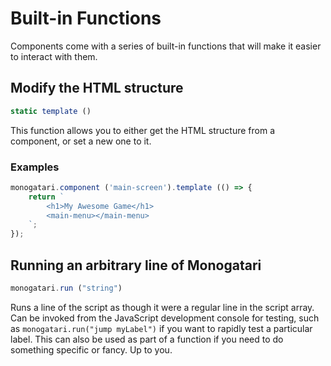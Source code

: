 # Built-in Functions

Components come with a series of built-in functions that will make it easier to interact with them.

## Modify the HTML structure

```javascript
static template ()
```

This function allows you to either get the HTML structure from a component, or set a new one to it.

### Examples

```javascript
monogatari.component ('main-screen').template (() => {
    return `
        <h1>My Awesome Game</h1>
        <main-menu></main-menu>
    `;
});
```

## Running an arbitrary line of Monogatari

```javascript
monogatari.run ("string")
```

Runs a line of the script as though it were a regular line in the script array. Can be invoked from the JavaScript development console for testing, such as `monogatari.run("jump myLabel")` if you want to rapidly test a particular label. This can also be used as part of a function if you need to do something specific or fancy. Up to you.

